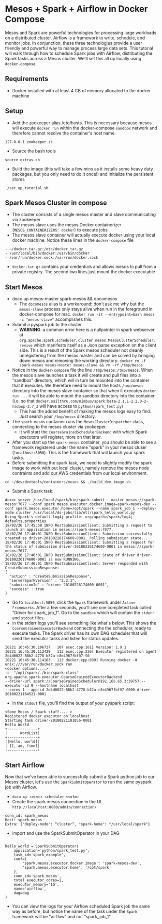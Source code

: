 # Mesos + Spark + Airflow in Docker Compose
Mesos and Spark are powerful technologies for processing large workloads on a distributed cluster. Airflow is a framework to write, schedule, and monitor jobs. In conjunction, these three technologies provide a user friendly and powerful way to manage process large data sets. This tutorial will walk through how to schedule Spark jobs with Airflow, distributing the Spark tasks across a Mesos cluster. We'll set this all up locally using `docker-compose`.

## Requirements
- Docker installed with at least 4 GB of memory allocated to the docker machine

## Setup
- Add the zookeeper alias /etc/hosts. This is necessary because mesos will execute `docker run` within the docker-compose `sandbox` network and therefore cannot resolve the container's host name.
```
127.0.0.1 zookeeper zk
```
- Source the bash tools
```
source extras.sh
```
- Build the image (this will take a few mins as it installs some heavy duty packages, but you only need to do it once!) and initialize the persistent stores
```
./set_up_tutorial.sh
```

## Spark Mesos Cluster in compose
- The cluster consists of a single mesos master and slave communicating via zookeeper
- The mesos slave uses the mesos Docker containerizer (`MESOS_CONTAINERIZERS: docker`) to execute jobs
- The mesos slave container will actually execute docker using your local docker machine. Notice these lines in the `docker-compose` file
```
- ~/docker.tar.gz:/etc/docker.tar.gz
- /usr/local/bin/docker:/usr/bin/docker
- /var/run/docker.sock:/var/run/docker.sock
```
- `docker.tar.gz` contains your credentials and allows mesos to pull from a private registry. The second two lines just mount the docker executable 
## Start Mesos
- doco up mesos-master spark-mesos && docomesos
	- The `docomesos` alias is a workaround: don't ask me why but the `mesos-slave` process only stays alive when run in the foreground in docker-compose for mac. `docker run -it --entrypoint=bash mesos -c "mesos-slave"` accomplishes this.
- Submit a pyspark job to the cluster
	- **WARNING**: a common error here is a nullpointer in spark webserver at  `org.apache.spark.scheduler.cluster.mesos.MesosClusterScheduler.revive` which manifests itself as a Json parse exception on the client side. This is a result of the Spark mesos scheduler not cleanly unregistering from the mesos master and can be solved by bringing down mesos and removing the working directory: `docker rm -f spark-mesos mesos-master mesos-slave && rm -rf /tmp/mesos`
- Notice in the `docker-compose` file the line `/tmp/mesos:/tmp/mesos`. When the mesos slave launches a task it will create and pull files into a "sandbox" directory, which will in turn be mounted into the container that it executes. We therefore need to mount the hosts `/tmp/mesos` directory into the mesos slave container so that when it executes `docker run ...` it will be able to mount the sandbox directory into the container (i.e. so that `docker.sailthru.com/nimbus/spark:beta-2.1.1-2.2.0-2-hadoop-2.7_3` will have access to `python/spark_test.py`)
	- This has the added benefit of making the mesos logs easy to find. Just search your `/tmp/mesos` directory.
- The `spark-mesos` container runs the `MesosClusterDispatcher` class, connecting to the mesos cluster via zookeeper. 
	- It will start the `CoarseGrainedSchedulerBackend` with which Spark executors will register, more on that later.
- After you start up the `spark-mesos` container, you should be able to see a framework registered under the name "spark" in your mesos cluser (`localhost:5050`). This is the framework that will launch your spark tasks.
- Before submitting the spark task, we need to slightly modify the spark image to work with out local cluster, namely remove the mesos node contraints and add our AWS credentials from our local environment.
```
cd ~/dev/devtools/containers/mesos && ./build_dev_image.sh
```
- Submit a Spark task:
```
dexec server /usr/local/spark/bin/spark-submit --master mesos://spark-mesos:7077 --conf spark.mesos.executor.docker.image=spark-mesos-dev --conf spark.mesos.executor.home=/opt/spark --name spark_job_1 --deploy-mode cluster /usr/local/ds-jobs/lib/etl/spark_hello_world.py
Using Spark's default log4j profile: org/apache/spark/log4j-defaults.properties
18/02/26 17:45:59 INFO RestSubmissionClient: Submitting a request to launch an application in mesos://spark-mesos:7077.
18/02/26 17:46:01 INFO RestSubmissionClient: Submission successfully created as driver-20180226174600-0001. Polling submission state...
18/02/26 17:46:01 INFO RestSubmissionClient: Submitting a request for the status of submission driver-20180226174600-0001 in mesos://spark-mesos:7077.
18/02/26 17:46:01 INFO RestSubmissionClient: State of driver driver-20180226174600-0001 is now RUNNING.
18/02/26 17:46:01 INFO RestSubmissionClient: Server responded with CreateSubmissionResponse:
{
  "action" : "CreateSubmissionResponse",
  "serverSparkVersion" : "2.2.1",
  "submissionId" : "driver-20180226174600-0001",
  "success" : true
}
```
- Go to `localhost:5050`, click the `Spark` framework under `Active Frameworks`. After a few seconds, you'll see one completed task called "Driver for spark_job_1". Go to the `sandbox` which will contain the `stderr` and `stdout` files.
- In the stderr logs you'll see something like what's below. This shows the `CoarseGrainedExecutorBackend` connecting the the scheduler, ready to execute tasks. The Spark driver has its own DAG scheduler that will send the executor tasks and listen for status updates.
```
I0221 16:45:30.106727   107 exec.cpp:161] Version: 1.0.1
I0221 16:45:30.112429   113 exec.cpp:236] Executor registered on agent 2d4d0022-88b2-4778-b32a-c8e4967fbf07-S0
I0221 16:45:30.114163   113 docker.cpp:809] Running docker -H unix:///var/run/docker.sock run 
<docker options....>
-c  "/opt/spark/./bin/spark-class" org.apache.spark.executor.CoarseGrainedExecutorBackend 
--driver-url spark://CoarseGrainedScheduler@192.168.65.3:39757 --executor-id 0 --hostname localhost
--cores 1 --app-id 2d4d0022-88b2-4778-b32a-c8e4967fbf07-0000-driver-20180221164521-0001
```
- In the `stdout` file, you'll find the output of your pyspark script:
```
<Some Mesos / Spark stuff.... >
Registered docker executor on localhost
Starting task driver-20180221181056-0001
Hello World
+--------------+
|      WordList|
+--------------+
|[Hello, world]|
| [I, am, fine]|
+--------------+
```

## Start Airflow
Now that we've been able to successfully submit a Spark python job to our Mesos cluster, let's use the `SparkSubmitOperator` to run the same pyspark job with Airflow. 
- `doco up server scheduler worker`
- Create the spark mesos connection in the UI `http://localhost:8080/admin/connection/`
```
conn_id: spark_mesos
Host: spark-mesos
Extra: {"deploy-mode": “cluster”, "spark-home": "/usr/local/spark"}
```
- Import and use the SparkSubmitOperator in your DAG 
```

hello_world = SparkSubmitOperator(
    application='python/spark_test.py',
    task_id='spark_example',
    conf={
        'spark.mesos.executor.docker.image': 'spark-mesos-dev',
        'spark.mesos.executor.home': '/opt/spark'
    },
    conn_id='spark_mesos',
    total_executor_cores=1,
    executor_memory='1G',
    name='airflow',
    dag=dag
)
```
- You can view the logs for your Airflow scheduled Spark job the same way as before, but notice the name of the task under the `Spark` framework will be "airflow" and not "spark_job_1"




